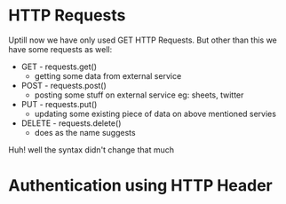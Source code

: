 # HTTP Requests

Uptill now we have only used GET HTTP Requests. 
But other than this we have some requests as well:

- GET - requests.get()
    - getting some data from external service
- POST - requests.post()
    - posting some stuff on external service eg: sheets, twitter
- PUT - requests.put()
    - updating some existing piece of data on above mentioned servies 
- DELETE - requests.delete()
    - does as the name suggests

Huh! well the syntax didn't change that much 

# Authentication using HTTP Header

